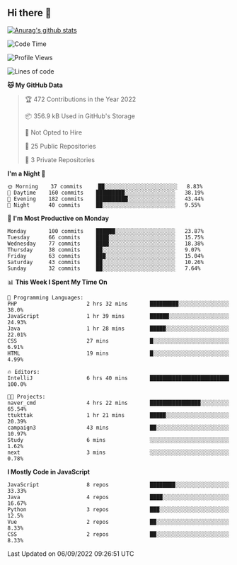 ## Hi there 👋

[![Anurag's github stats](https://github-readme-stats.vercel.app/api?username=Songwonseok)](https://github.com/anuraghazra/github-readme-stats)



<!--START_SECTION:waka-->
![Code Time](http://img.shields.io/badge/Code%20Time-1%2C743%20hrs%2050%20mins-blue)

![Profile Views](http://img.shields.io/badge/Profile%20Views-0-blue)

![Lines of code](https://img.shields.io/badge/From%20Hello%20World%20I%27ve%20Written-3%20Million%20lines%20of%20code-blue)

**🐱 My GitHub Data** 

> 🏆 472 Contributions in the Year 2022
 > 
> 📦 356.9 kB Used in GitHub's Storage 
 > 
> 🚫 Not Opted to Hire
 > 
> 📜 25 Public Repositories 
 > 
> 🔑 3 Private Repositories  
 > 
**I'm a Night 🦉** 

```text
🌞 Morning    37 commits     ██░░░░░░░░░░░░░░░░░░░░░░░   8.83% 
🌆 Daytime    160 commits    █████████░░░░░░░░░░░░░░░░   38.19% 
🌃 Evening    182 commits    ██████████░░░░░░░░░░░░░░░   43.44% 
🌙 Night      40 commits     ██░░░░░░░░░░░░░░░░░░░░░░░   9.55%

```
📅 **I'm Most Productive on Monday** 

```text
Monday       100 commits    ██████░░░░░░░░░░░░░░░░░░░   23.87% 
Tuesday      66 commits     ████░░░░░░░░░░░░░░░░░░░░░   15.75% 
Wednesday    77 commits     ████░░░░░░░░░░░░░░░░░░░░░   18.38% 
Thursday     38 commits     ██░░░░░░░░░░░░░░░░░░░░░░░   9.07% 
Friday       63 commits     ███░░░░░░░░░░░░░░░░░░░░░░   15.04% 
Saturday     43 commits     ██░░░░░░░░░░░░░░░░░░░░░░░   10.26% 
Sunday       32 commits     ██░░░░░░░░░░░░░░░░░░░░░░░   7.64%

```


📊 **This Week I Spent My Time On** 

```text
💬 Programming Languages: 
PHP                      2 hrs 32 mins       █████████░░░░░░░░░░░░░░░░   38.0% 
JavaScript               1 hr 39 mins        ██████░░░░░░░░░░░░░░░░░░░   24.93% 
Java                     1 hr 28 mins        █████░░░░░░░░░░░░░░░░░░░░   22.01% 
CSS                      27 mins             █░░░░░░░░░░░░░░░░░░░░░░░░   6.91% 
HTML                     19 mins             █░░░░░░░░░░░░░░░░░░░░░░░░   4.99%

🔥 Editors: 
IntelliJ                 6 hrs 40 mins       █████████████████████████   100.0%

🐱‍💻 Projects: 
naver_cmd                4 hrs 22 mins       ████████████████░░░░░░░░░   65.54% 
ttukttak                 1 hr 21 mins        █████░░░░░░░░░░░░░░░░░░░░   20.39% 
campaign3                43 mins             ██░░░░░░░░░░░░░░░░░░░░░░░   10.97% 
Study                    6 mins              ░░░░░░░░░░░░░░░░░░░░░░░░░   1.62% 
next                     3 mins              ░░░░░░░░░░░░░░░░░░░░░░░░░   0.78%

```

**I Mostly Code in JavaScript** 

```text
JavaScript               8 repos             ████████░░░░░░░░░░░░░░░░░   33.33% 
Java                     4 repos             ████░░░░░░░░░░░░░░░░░░░░░   16.67% 
Python                   3 repos             ███░░░░░░░░░░░░░░░░░░░░░░   12.5% 
Vue                      2 repos             ██░░░░░░░░░░░░░░░░░░░░░░░   8.33% 
CSS                      2 repos             ██░░░░░░░░░░░░░░░░░░░░░░░   8.33%

```



 Last Updated on 06/09/2022 09:26:51 UTC
<!--END_SECTION:waka-->
